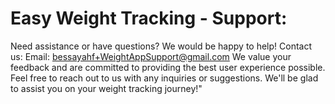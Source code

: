# Easy Weight Tracking - Support:
Need assistance or have questions? We would be happy to help!
Contact us:
Email: bessayahf+WeightAppSupport@gmail.com
We value your feedback and are committed to providing the best user experience possible. Feel free to reach out to us with any inquiries or suggestions. We'll be glad to assist you on your weight tracking journey!"
